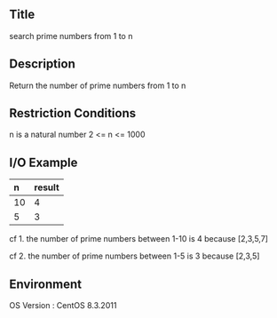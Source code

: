 ## Title
search prime numbers from 1 to n

## Description
Return the number of prime numbers from 1 to n

## Restriction Conditions
n is a natural number
2 <= n <= 1000

## I/O Example
| n | result |
|:--------|:--------|
| 10 | 4 | 
| 5 | 3 | 

cf 1. 
the number of prime numbers between 1-10  is 4 because [2,3,5,7] 

cf 2.
the number of prime numbers between 1-5 is 3 because [2,3,5] 

## Environment
OS Version : CentOS 8.3.2011






